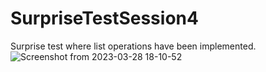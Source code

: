 # SurpriseTestSession4
Surprise test where list operations have been implemented.![Screenshot from 2023-03-28 18-10-52](https://user-images.githubusercontent.com/125342404/228335189-4a89b9c6-661f-4de3-ba44-545e558a0139.png)
